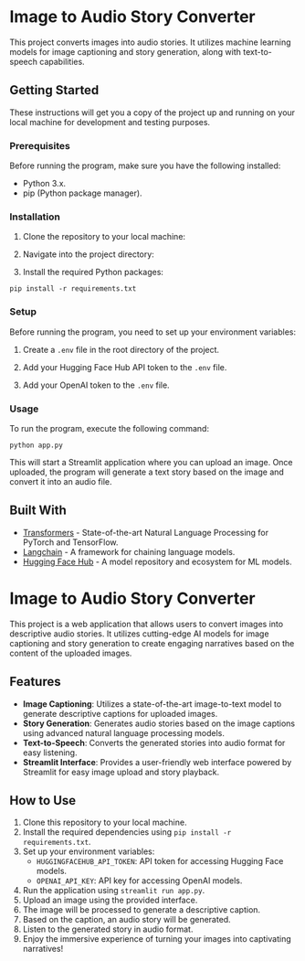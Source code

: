 # Image to Audio Story Converter

This project converts images into audio stories. It utilizes machine learning models for image captioning and story generation, along with text-to-speech capabilities. 

## Getting Started

These instructions will get you a copy of the project up and running on your local machine for development and testing purposes.

### Prerequisites

Before running the program, make sure you have the following installed:

- Python 3.x.
- pip (Python package manager).

### Installation

1. Clone the repository to your local machine:

2. Navigate into the project directory:

3. Install the required Python packages:

`pip install -r requirements.txt`

### Setup

Before running the program, you need to set up your environment variables:

1. Create a `.env` file in the root directory of the project.

2. Add your Hugging Face Hub API token to the `.env` file.

3. Add your OpenAI token to the `.env` file.

### Usage

To run the program, execute the following command:

`python app.py`

This will start a Streamlit application where you can upload an image. Once uploaded, the program will generate a text story based on the image and convert it into an audio file.

## Built With

- [Transformers](https://github.com/huggingface/transformers) - State-of-the-art Natural Language Processing for PyTorch and TensorFlow.
- [Langchain](https://github.com/lmullen/langchain) - A framework for chaining language models.
- [Hugging Face Hub](https://huggingface.co/) - A model repository and ecosystem for ML models.

# Image to Audio Story Converter

This project is a web application that allows users to convert images into descriptive audio stories. It utilizes cutting-edge AI models for image captioning and story generation to create engaging narratives based on the content of the uploaded images.

## Features

- **Image Captioning**: Utilizes a state-of-the-art image-to-text model to generate descriptive captions for uploaded images.
- **Story Generation**: Generates audio stories based on the image captions using advanced natural language processing models.
- **Text-to-Speech**: Converts the generated stories into audio format for easy listening.
- **Streamlit Interface**: Provides a user-friendly web interface powered by Streamlit for easy image upload and story playback.

## How to Use

1. Clone this repository to your local machine.
2. Install the required dependencies using `pip install -r requirements.txt`.
3. Set up your environment variables:
   - `HUGGINGFACEHUB_API_TOKEN`: API token for accessing Hugging Face models.
   - `OPENAI_API_KEY`: API key for accessing OpenAI models.
4. Run the application using `streamlit run app.py`.
5. Upload an image using the provided interface.
6. The image will be processed to generate a descriptive caption.
7. Based on the caption, an audio story will be generated.
8. Listen to the generated story in audio format.
9. Enjoy the immersive experience of turning your images into captivating narratives!
